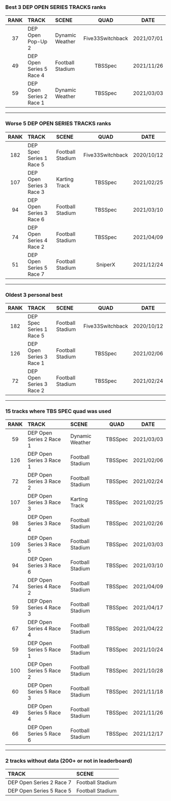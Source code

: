 ### Best 3 DEP OPEN SERIES TRACKS ranks
|RANK|TRACK|SCENE|QUAD|DATE|
|:---:|:---|:---|:---:|:---:|
|37|DEP Open Pop-Up 2|Dynamic Weather|Five33Switchback|2021/07/01|
|49|DEP Open Series 5 Race 4|Football Stadium|TBSSpec|2021/11/26|
|59|DEP Open Series 2 Race 1|Dynamic Weather|TBSSpec|2021/03/03|
---
### Worse 5 DEP OPEN SERIES TRACKS ranks
|RANK|TRACK|SCENE|QUAD|DATE|
|:---:|:---|:---|:---:|:---:|
|182|DEP Spec Series 1 Race 5|Football Stadium|Five33Switchback|2020/10/12|
|107|DEP Open Series 3 Race 3|Karting Track|TBSSpec|2021/02/25|
|94|DEP Open Series 3 Race 6|Football Stadium|TBSSpec|2021/03/10|
|74|DEP Open Series 4 Race 2|Football Stadium|TBSSpec|2021/04/09|
|51|DEP Open Series 5 Race 7|Football Stadium|SniperX|2021/12/24|
---
### Oldest 3 personal best
|RANK|TRACK|SCENE|QUAD|DATE|
|:---:|:---|:---|:---:|:---:|
|182|DEP Spec Series 1 Race 5|Football Stadium|Five33Switchback|2020/10/12|
|126|DEP Open Series 3 Race 1|Football Stadium|TBSSpec|2021/02/06|
|72|DEP Open Series 3 Race 2|Football Stadium|TBSSpec|2021/02/24|
---
### 15 tracks where TBS SPEC quad was used
|RANK|TRACK|SCENE|QUAD|DATE|
|:---:|:---|:---|:---:|:---:|
|59|DEP Open Series 2 Race 1|Dynamic Weather|TBSSpec|2021/03/03|
|126|DEP Open Series 3 Race 1|Football Stadium|TBSSpec|2021/02/06|
|72|DEP Open Series 3 Race 2|Football Stadium|TBSSpec|2021/02/24|
|107|DEP Open Series 3 Race 3|Karting Track|TBSSpec|2021/02/25|
|98|DEP Open Series 3 Race 4|Football Stadium|TBSSpec|2021/02/26|
|109|DEP Open Series 3 Race 5|Football Stadium|TBSSpec|2021/03/03|
|94|DEP Open Series 3 Race 6|Football Stadium|TBSSpec|2021/03/10|
|74|DEP Open Series 4 Race 2|Football Stadium|TBSSpec|2021/04/09|
|59|DEP Open Series 4 Race 3|Football Stadium|TBSSpec|2021/04/17|
|67|DEP Open Series 4 Race 4|Football Stadium|TBSSpec|2021/04/22|
|59|DEP Open Series 5 Race 1|Football Stadium|TBSSpec|2021/10/24|
|100|DEP Open Series 5 Race 2|Football Stadium|TBSSpec|2021/10/28|
|60|DEP Open Series 5 Race 3|Football Stadium|TBSSpec|2021/11/18|
|49|DEP Open Series 5 Race 4|Football Stadium|TBSSpec|2021/11/26|
|66|DEP Open Series 5 Race 6|Football Stadium|TBSSpec|2021/12/17|
---
### 2 tracks without data (200+ or not in leaderboard)
|TRACK|SCENE|
|:---|:---|
|DEP Open Series 2 Race 7|Football Stadium|
|DEP Open Series 5 Race 5|Football Stadium|
